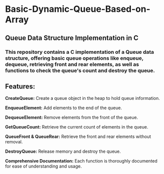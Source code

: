 # Basic-Dynamic-Queue-Based-on-Array

Queue Data Structure Implementation in C
------------------------------------------

### This repository contains a C implementation of a Queue data structure, offering basic queue operations like enqueue, dequeue, retrieving front and rear elements, as well as functions to check the queue's count and destroy the queue.

## Features:

**CreateQueue:** Create a queue object in the heap to hold queue information.

**EnqueueElement:** Add elements to the end of the queue.

**DequeueElement:** Remove elements from the front of the queue.

**GetQueueCount:** Retrieve the current count of elements in the queue.

**QueueFront & QueueRear:** Retrieve the front and rear elements without removal.

**DestroyQueue:** Release memory and destroy the queue.

**Comprehensive Documentation:** Each function is thoroughly documented for ease of understanding and usage.
